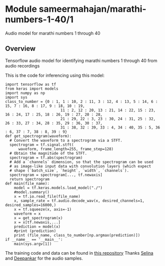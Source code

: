 # Module sameermahajan/marathi-numbers-1-40/1
Audio model for marathi numbers 1 through 40
<!-- asset-path: http://34.234.71.96:8000/marathi-40.tar.gz -->
<!-- task: audio-speech-synthesis -->
<!-- fine-tunable: true -->
<!-- format: saved_model -->
## Overview
Tensorflow audio model for identifying marathi numbers 1 through 40 from audio recordings

This is the code for inferencing using this model:

```
import tensorflow as tf
from keras import models
import numpy as np
import sys
class_to_number = {0 : 1, 1 : 10, 2 : 11, 3 : 12, 4 : 13, 5 : 14, 6 : 15, 7 : 16, 8 : 17, 9 : 18, 10 : 19,
                         11 : 2, 12 : 20, 13 : 21, 14 : 22, 15 : 23, 16 : 24, 17 : 25, 18 : 26, 19 : 27, 20 : 28,
                         21 : 29, 22 : 3, 23 : 30, 24 : 31, 25 : 32, 26 : 33, 27 : 34, 28 : 35, 29 : 36, 30 : 37,
                         31 : 38, 32 : 39, 33 : 4, 34 : 40, 35 : 5, 36 : 6, 37 : 7, 38 : 8, 39 : 9}
def get_spectrogram(waveform):
  # Convert the waveform to a spectrogram via a STFT.
  spectrogram = tf.signal.stft(
      waveform, frame_length=255, frame_step=128)
  # Obtain the magnitude of the STFT.
  spectrogram = tf.abs(spectrogram)
  # Add a `channels` dimension, so that the spectrogram can be used
  # as image-like input data with convolution layers (which expect
  # shape (`batch_size`, `height`, `width`, `channels`).
  spectrogram = spectrogram[..., tf.newaxis]
  return spectrogram
def main(file_name):
    model = tf.keras.models.load_model("./")
    #model.summary()
    x = tf.io.read_file(file_name)
    x, sample_rate = tf.audio.decode_wav(x, desired_channels=1, desired_samples=16000,)
    x = tf.squeeze(x, axis=-1)
    waveform = x
    x = get_spectrogram(x)
    x = x[tf.newaxis,...]
    prediction = model(x)
    #print (prediction)
    print (file_name, class_to_number[np.argmax(prediction)])
if __name__ == '__main__':
    main(sys.argv[1])
```
The training code and data can be found in [this repository](https://github.com/sameermahajan/ML-Audio-Models) Thanks [Selina](https://github.com/selinaarokiaswamy-GSLAB) and [Deepankar](https://github.com/Deepankarkr) for the audio samples.
